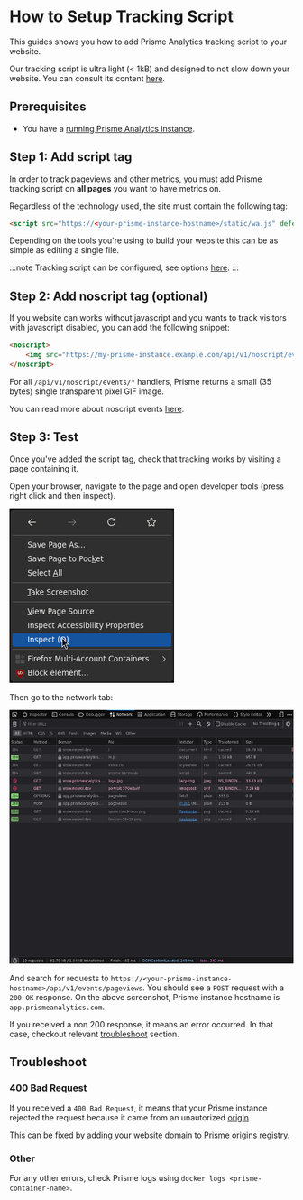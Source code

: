 # How to Setup Tracking Script

This guides shows you how to add Prisme Analytics tracking script to your
website.

Our tracking script is ultra light (< 1kB) and designed to not slow down your website.
You can consult its content [here](https://github.com/prismelabs/analytics/blob/master/tracker).

## Prerequisites

* You have a [running Prisme Analytics instance](./self-host-prisme-docker.md).

## Step 1: Add script tag

In order to track pageviews and other metrics, you must add Prisme tracking script on
**all pages** you want to have metrics on.

Regardless of the technology used, the site must contain the following tag:

```html
<script src="https://<your-prisme-instance-hostname>/static/wa.js" defer></script>
```

Depending on the tools you're using to build your website this can be as simple
as editing a single file.

:::note
Tracking script can be configured, see options [here](../reference/tracking-script.md).
:::

## Step 2: Add noscript tag (optional)

If you website can works without javascript and you wants to track visitors with
javascript disabled, you can add the following snippet:

```html
<noscript>
    <img src="https://my-prisme-instance.example.com/api/v1/noscript/events/pageviews" style="position:relative;">
</noscript>
```

For all `/api/v1/noscript/events/*` handlers, Prisme returns a small (35 bytes)
single transparent pixel GIF image.

You can read more about noscript events [here](../reference/http.md#noscript-events-api).

## Step 3: Test

Once you've added the script tag, check that tracking works by visiting a page
containing it.

Open your browser, navigate to the page and open developer tools (press right click and then inspect).

![right click popup](./images/open_dev_tools.jpg)

Then go to the network tab:

![firefox devtools](./images/dev_tools.jpg)

And search for requests to `https://<your-prisme-instance-hostname>/api/v1/events/pageviews`.
You should see a `POST` request with a `200 OK` response.
On the above screenshot, Prisme instance hostname is `app.prismeanalytics.com`.

If you received a non 200 response, it means an error occurred. In that case, checkout
relevant [troubleshoot](#troubleshoot) section.

## Troubleshoot

### 400 Bad Request

If you received a `400 Bad Request`, it means that your Prisme instance rejected
the request because it came from an unautorized
[origin](https://developer.mozilla.org/en-US/docs/Web/HTTP/Headers/Origin).

This can be fixed by adding your website domain to [Prisme origins registry](../reference/server/default-mode.md#origin-registry-options).

### Other

For any other errors, check Prisme logs using `docker logs <prisme-container-name>`.
